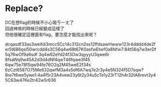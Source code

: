 # Replace?

DC在想flag的時候不小心吸ㄎ一ㄤ了    
回過神來的時候已經變成這樣了    
但他很確定這裡面有flag，要怎麼才能找出來呢？

dcqasdf33as3weifdi3mcc5Cc14c312cn2ss12ffdsawHwww123r4dddd4de2fer5t686qsI50wrcdd4s3C56q4w68t67K0asfwEtwf0a8Nfw7:84t56q7w3erDf5q76wOf9a6sdf 3q4w62eYd24f3Ow3qyyyU3qwe6r 8fsaWq9w45A2d3d4dNf4qwT46fqwe3f45 6qw75e78fSqw94fe76O2q2M45weE2f34s 6zCzt6587O75Me632qwfM3a4s5df6A7wq7e2r3y4e5N324f5D7sqw?8re7t6we5ywe1:4a4f5r23A4vew23y6t2y34u5cTe1y23rT12h4r32tA6revt3y45C63w47Ke2tr42w5r636

